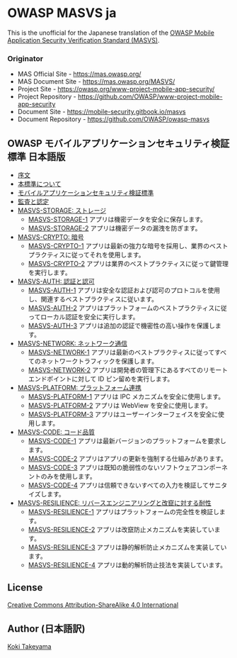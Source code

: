 # OWASP MASVS ja

This is the unofficial for the Japanese translation of the [OWASP Mobile Application Security Verification Standard (MASVS)](https://github.com/OWASP/owasp-masvs).

### Originator

- MAS Official Site - <https://mas.owasp.org/>
- MAS Document Site - <https://mas.owasp.org/MASVS/>
- Project Site - <https://owasp.org/www-project-mobile-app-security/>
- Project Repository - <https://github.com/OWASP/www-project-mobile-app-security>
- Document Site - <https://mobile-security.gitbook.io/masvs>
- Document Repository - <https://github.com/OWASP/owasp-masvs>

## OWASP モバイルアプリケーションセキュリティ検証標準 日本語版

* [序文](Document/01-Foreword.md)
* [本標準について](Document/02-Frontispiece.md)
* [モバイルアプリケーションセキュリティ検証標準](Document/03-Using_the_MASVS.md)
* [監査と認定](Document/04-Assessment_and_Certification.md)
* [MASVS-STORAGE: ストレージ](Document/05-MASVS-STORAGE.md)
  * [MASVS-STORAGE-1](controls/MASVS-STORAGE-1.md) アプリは機密データを安全に保存します。
  * [MASVS-STORAGE-2](controls/MASVS-STORAGE-2.md) アプリは機密データの漏洩を防ぎます。
* [MASVS-CRYPTO: 暗号](Document/06-MASVS-CRYPTO.md)
  * [MASVS-CRYPTO-1](controls/MASVS-CRYPTO-1.md) アプリは最新の強力な暗号を採用し、業界のベストプラクティスに従ってそれを使用します。
  * [MASVS-CRYPTO-2](controls/MASVS-CRYPTO-1.md) アプリは業界のベストプラクティスに従って鍵管理を実行します。
* [MASVS-AUTH: 認証と認可](Document/07-MASVS-AUTH.md)
  * [MASVS-AUTH-1](controls/MASVS-AUTH-1.md) アプリは安全な認証および認可のプロトコルを使用し、関連するベストプラクティスに従います。
  * [MASVS-AUTH-2](controls/MASVS-AUTH-2.md) アプリはプラットフォームのベストプラクティスに従ってローカル認証を安全に実行します。
  * [MASVS-AUTH-3](controls/MASVS-AUTH-3.md) アプリは追加の認証で機密性の高い操作を保護します。
* [MASVS-NETWORK: ネットワーク通信](Document/08-MASVS-NETWORK.md)
  * [MASVS-NETWORK-1](controls/MASVS-NETWORK-1.md) アプリは最新のベストプラクティスに従ってすべてのネットワークトラフィックを保護します。
  * [MASVS-NETWORK-2](controls/MASVS-NETWORK-2.md) アプリは開発者の管理下にあるすべてのリモートエンドポイントに対して ID ピン留めを実行します。
* [MASVS-PLATFORM: プラットフォーム連携](Document/09-MASVS-PLATFORM.md)
  * [MASVS-PLATFORM-1](controls/MASVS-PLATFORM-1.md) アプリは IPC メカニズムを安全に使用します。
  * [MASVS-PLATFORM-2](controls/MASVS-PLATFORM-2.md) アプリは WebView を安全に使用します。
  * [MASVS-PLATFORM-3](controls/MASVS-PLATFORM-3.md) アプリはユーザーインターフェイスを安全に使用します。
* [MASVS-CODE: コード品質](Document/10-MASVS-CODE.md)
  * [MASVS-CODE-1](controls/MASVS-CODE-1.md) アプリは最新バージョンのプラットフォームを要求します。
  * [MASVS-CODE-2](controls/MASVS-CODE-2.md) アプリはアプリの更新を強制する仕組みがあります。
  * [MASVS-CODE-3](controls/MASVS-CODE-3.md) アプリは既知の脆弱性のないソフトウェアコンポーネントのみを使用します。
  * [MASVS-CODE-4](controls/MASVS-CODE-4.md) アプリは信頼できないすべての入力を検証してサニタイズします。
* [MASVS-RESILIENCE: リバースエンジニアリングと改竄に対する耐性](Document/11-MASVS-RESILIENCE.md)
  * [MASVS-RESILIENCE-1](controls/MASVS-RESILIENCE-1.md) アプリはプラットフォームの完全性を検証します。
  * [MASVS-RESILIENCE-2](controls/MASVS-RESILIENCE-2.md) アプリは改竄防止メカニズムを実装しています。
  * [MASVS-RESILIENCE-3](controls/MASVS-RESILIENCE-3.md) アプリは静的解析防止メカニズムを実装しています。
  * [MASVS-RESILIENCE-4](controls/MASVS-RESILIENCE-4.md) アプリは動的解析防止技法を実装しています。

## License

[Creative Commons Attribution-ShareAlike 4.0 International](https://creativecommons.org/licenses/by-sa/4.0/)

## Author (日本語訳)

[Koki Takeyama](https://github.com/coky-t)
